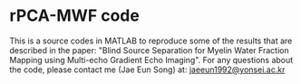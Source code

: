 # rPCA-MWF code
This is a source codes in MATLAB to reproduce some of the results that are described in the paper: "Blind Source Separation for Myelin Water Fraction Mapping using Multi-echo Gradient Echo Imaging". For any questions about the code, please contact me (Jae Eun Song) at: jaeeun1992@yonsei.ac.kr

